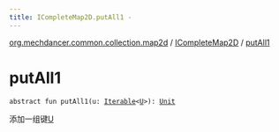 ```yaml
---
title: ICompleteMap2D.putAll1 - 
---
```


[org.mechdancer.common.collection.map2d](../index.html) / [ICompleteMap2D](index.html) / [putAll1](./put-all1.html)

# putAll1

`abstract fun putAll1(u: `[`Iterable`](https://kotlinlang.org/api/latest/jvm/stdlib/kotlin.collections/-iterable/index.html)`<`[`U`](index.html#U)`>): `[`Unit`](https://kotlinlang.org/api/latest/jvm/stdlib/kotlin/-unit/index.html)

添加一组键[U](index.html#U)

